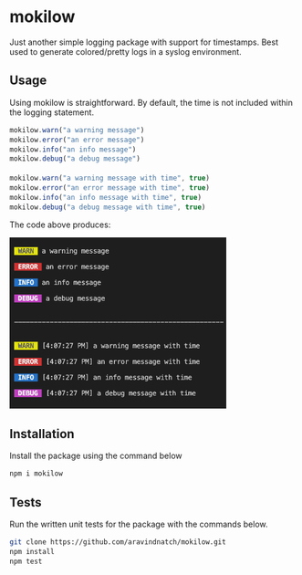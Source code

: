 # mokilow

Just another simple logging package with support for timestamps. Best used to generate colored/pretty logs in a syslog environment.

## Usage

Using mokilow is straightforward. By default, the time is not included within the logging statement.

```js
mokilow.warn("a warning message")
mokilow.error("an error message")
mokilow.info("an info message")
mokilow.debug("a debug message")

mokilow.warn("a warning message with time", true)
mokilow.error("an error message with time", true)
mokilow.info("an info message with time", true)
mokilow.debug("a debug message with time", true)

```

The code above produces:

![Screenshot](https://raw.githubusercontent.com/aravindnatch/mokilow/master/demo.png)

## Installation
Install the package using the command below

```sh
npm i mokilow
```

## Tests
Run the written unit tests for the package with the commands below.

```sh
git clone https://github.com/aravindnatch/mokilow.git
npm install
npm test
```